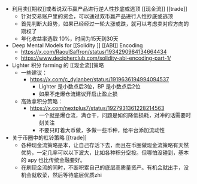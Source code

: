 - 利用卖[[期权]]或者说双币赢产品进行逆人性抄底或逃顶 [[现金流]] [[trade]]
	- 针对交易账户里的资金，可以通过双币赢产品进行人性抄底或逃顶
	- 首先判断大趋势，如果已经经过一轮大涨或跌，就可以考虑卖对应方向的期权了
	- 年化收益率选取 10%，时间为15天到30天
- Deep Mental Models for [[Solidity ]] [[ABI]] Encoding
	- https://x.com/RaoulSaffron/status/1934290984134664434
	- https://www.decipherclub.com/solidity-abi-encoding-part-1/
- Lighter 积分 farming 的 [[现金流]]策略
	- 一些建议：
		- https://x.com/c_dylanber/status/1919636194994094537
			- Lighter 是小数点后3位，BP 是小数点后2位
			- 如果不走爆仓流建议开启止盈止损
	- 高效拿积分策略：
		- https://x.com/nextplus7/status/1927931361228214563
			- 一个就是爆仓流，满仓干，问题是如何降低损耗，对冲的话需要时刻关注
			- 不要只盯着大币做，多做一些币种，给平台添加流动性
- 关于币圈中的杠铃策略 [[trade]]
	- 各种现金流策略是本，让自己存活下去，而且在币圈做现金流策略有天然优势，一定几率可以以下波大，比如各种积分空投。但哪怕没碰到，基本的 apy 也比传统金融要好。
	- 在刷现金流的同时，不断积累自己的底层高质量资产。有机会就出手，没机会就收菜，然后等待底层优质zhi